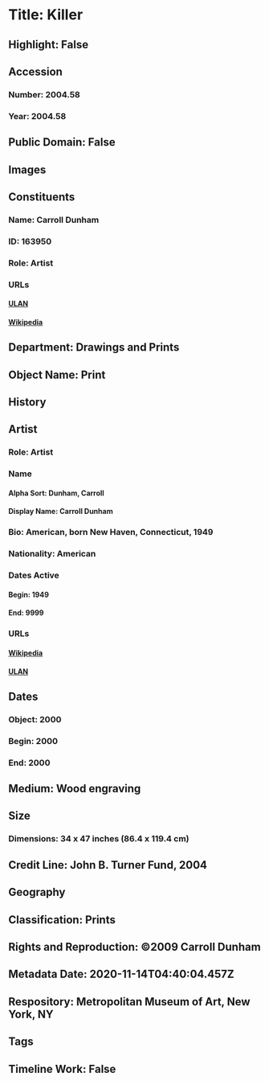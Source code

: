 # Title: Killer
## Highlight: False
## Accession
### Number: 2004.58
### Year: 2004.58
## Public Domain: False
## Images
## Constituents
### Name: Carroll Dunham
### ID: 163950
### Role: Artist
### URLs
#### [ULAN](http://vocab.getty.edu/page/ulan/500110733)
#### [Wikipedia](https://www.wikidata.org/wiki/Q1045182)
## Department: Drawings and Prints
## Object Name: Print
## History
## Artist
### Role: Artist
### Name
#### Alpha Sort: Dunham, Carroll
#### Display Name: Carroll Dunham
### Bio: American, born New Haven, Connecticut, 1949
### Nationality: American
### Dates Active
#### Begin: 1949
#### End: 9999
### URLs
#### [Wikipedia](https://www.wikidata.org/wiki/Q1045182)
#### [ULAN](http://vocab.getty.edu/page/ulan/500110733)
## Dates
### Object: 2000
### Begin: 2000
### End: 2000
## Medium: Wood engraving
## Size
### Dimensions: 34 x 47 inches (86.4 x 119.4 cm)
## Credit Line: John B. Turner Fund, 2004
## Geography
## Classification: Prints
## Rights and Reproduction: ©2009 Carroll Dunham
## Metadata Date: 2020-11-14T04:40:04.457Z
## Respository: Metropolitan Museum of Art, New York, NY
## Tags
## Timeline Work: False
